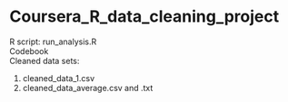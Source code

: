 # Coursera_R_data_cleaning_project

R script: run_analysis.R  
Codebook  
Cleaned data sets: 
  1. cleaned_data_1.csv  
  2. cleaned_data_average.csv and .txt  
